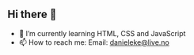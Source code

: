 ## Hi there 👋

- 🌱 I’m currently learning HTML, CSS and JavaScript
- 📫 How to reach me: Email: [danieleke@live.no](mailto:danieleke@live.no)

